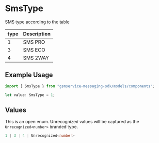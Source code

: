 # SmsType

SMS type according to the table
    
|type|Description|
|----|-----------|
|  1 |  SMS PRO  |
|  3 |  SMS ECO  |
|  4 |  SMS 2WAY |

## Example Usage

```typescript
import { SmsType } from "gsmservice-messaging-sdk/models/components";

let value: SmsType = 1;
```

## Values

This is an open enum. Unrecognized values will be captured as the `Unrecognized<number>` branded type.

```typescript
1 | 3 | 4 | Unrecognized<number>
```
